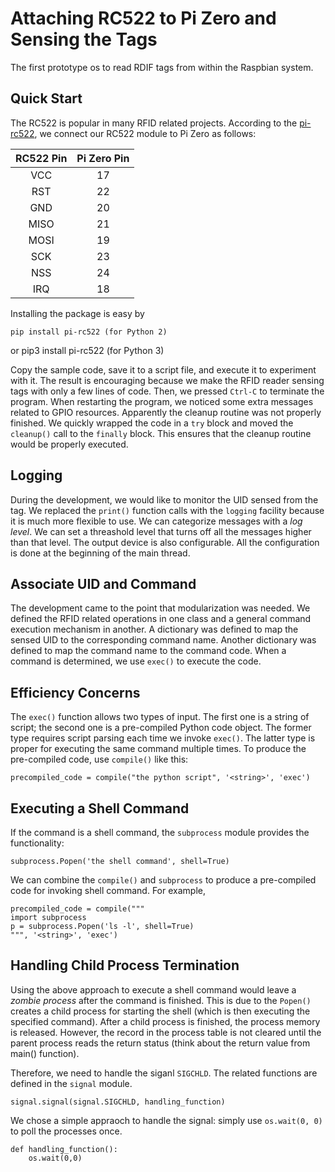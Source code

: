 Attaching RC522 to Pi Zero and Sensing the Tags
===============================================

The first prototype os to read RDIF tags from within the Raspbian system.

Quick Start
-----------

The RC522 is popular in many RFID related projects.
According to the [pi-rc522](https://github.com/ondryaso/pi-rc522), we connect our RC522 module to Pi Zero as follows:

RC522 Pin | Pi Zero Pin
:--------:|:----------:
 VCC      | 17
 RST      | 22
 GND      | 20
 MISO     | 21
 MOSI     | 19
 SCK      | 23
 NSS      | 24
 IRQ      | 18

Installing the package is easy by

    pip install pi-rc522 (for Python 2)

or
    pip3 install pi-rc522 (for Python 3)

Copy the sample code, save it to a script file, and execute it to experiment with it.
The result is encouraging because we make the RFID reader sensing tags with only a few lines of code.
Then, we pressed `Ctrl-C` to terminate the program.
When restarting the program, we noticed some extra messages related to GPIO resources.
Apparently the cleanup routine was not properly finished.
We quickly wrapped the code in a `try` block and moved the `cleanup()` call to the `finally` block.
This ensures that the cleanup routine would be properly executed.

Logging
-------

During the development, we would like to monitor the UID sensed from the tag.
We replaced the `print()` function calls with the `logging` facility because
it is much more flexible to use. We can categorize messages with a *log level*.
We can set a threashold level that turns off all the messages higher than that level.
The output device is also configurable. All the configuration is done at the beginning of the main thread.

Associate UID and Command
-------------------------

The development came to the point that modularization was needed.
We defined the RFID related operations in one class and a general command execution mechanism in another.
A dictionary was defined to map the sensed UID to the corresponding command name.
Another dictionary was defined to map the command name to the command code.
When a command is determined, we use `exec()` to execute the code.

Efficiency Concerns
-------------------

The `exec()` function allows two types of input. The first one is a string of script; the second one
is a pre-compiled Python code object.
The former type requires script parsing each time we invoke `exec()`.
The latter type is proper for executing the same command multiple times.
To produce the pre-compiled code, use `compile()` like this:

    precompiled_code = compile("the python script", '<string>', 'exec')

Executing a Shell Command
-------------------------

If the command is a shell command, the `subprocess` module provides the functionality:

    subprocess.Popen('the shell command', shell=True)

We can combine the `compile()` and `subprocess` to produce a pre-compiled code for invoking shell command.
For example,

    precompiled_code = compile("""
    import subprocess
    p = subprocess.Popen('ls -l', shell=True)
    """, '<string>', 'exec')

Handling Child Process Termination
----------------------------------

Using the above approach to execute a shell command would leave a *zombie process* after the command is finished.
This is due to the `Popen()` creates a child process for starting the shell (which is then executing the specified command).
After a child process is finished, the process memory is released.
However, the record in the process table is not cleared until the parent process reads the return status
(think about the return value from main() function).

Therefore, we need to handle the siganl `SIGCHLD`. The related functions are defined in the `signal` module.

    signal.signal(signal.SIGCHLD, handling_function)

We chose a simple appraoch to handle the signal: simply use `os.wait(0, 0)` to poll the processes once.

    def handling_function():
        os.wait(0,0)

